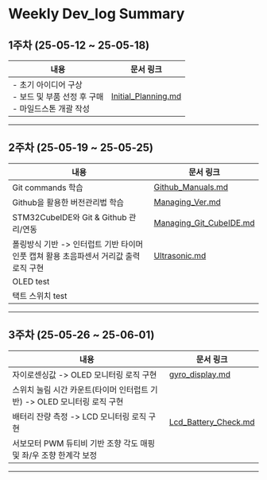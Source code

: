 # Weekly Dev_log Summary 

## 1주차 (25-05-12 ~ 25-05-18) 
|내용|문서 링크|
|---|---|
|- 초기 아이디어 구상<br>- 보드 및 부품 선정 후 구매<br>- 마일드스톤 개괄 작성|[Initial_Planning.md](./Initial_Planning.md)|
---
## 2주차 (25-05-19 ~ 25-05-25)
|내용|문서 링크|
|---|---|
|Git commands 학습|[Github_Manuals.md](./Github_Manuals.md)|
|Github을 활용한 버전관리법 학습|[Managing_Ver.md](./Managing_Ver.md)|
|STM32CubeIDE와 Git & Github 관리/연동|[Managing_Git_CubeIDE.md](./Managing_Git_CubeIDE.md)|
| 폴링방식 기반 -> 인터럽트 기반 타이머 인풋 캡쳐 활용 초음파센서 거리값 출력 로직 구현 |[Ultrasonic.md](./Ultrasonic.md)|
|OLED test||
|택트 스위치 test||
---
## 3주차 (25-05-26 ~ 25-06-01)
|내용|문서 링크|
|---|---|
|자이로센싱값 -> OLED 모니터링 로직 구현|[gyro_display.md](./gyro_display.md)|
|스위치 눌림 시간 카운트(타이머 인터럽트 기반) -> OLED 모니터링 로직 구현||
|배터리 잔량 측정 -> LCD 모니터링 로직 구현|[Lcd_Battery_Check.md](./Lcd_Battery_Check.md)| 
|서보모터 PWM 듀티비 기반 조향 각도 매핑 및 좌/우 조향 한계각 보정||
---
